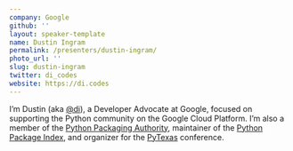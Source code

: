 ```yaml
---
company: Google
github: ''
layout: speaker-template
name: Dustin Ingram
permalink: /presenters/dustin-ingram/
photo_url: ''
slug: dustin-ingram
twitter: di_codes
website: https://di.codes
---
```


I’m Dustin (aka [@di](<https://github.com/di>)), a Developer Advocate at Google, focused on supporting the Python community on the Google Cloud Platform. I’m also a member of the [Python Packaging Authority](https://github.com/orgs/pypa/people), maintainer of the [Python Package Index](https://pypi.org/), and organizer for the [PyTexas](https://www.pytexas.org) conference.

